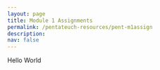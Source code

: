 ```yaml
---
layout: page
title: Module 1 Assignments
permalink: /pentateuch-resources/pent-m1assign
description:
nav: false
---
```


Hello World